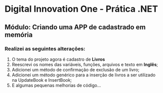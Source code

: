 # Digital Innovation One - Prática .NET

## Módulo: Criando uma APP de cadastrado em memória

### Realizei as seguintes alterações:

1. O tema do projeto agora é cadastro de **Livros**
2. Reescrevi os nomes das variáveis, funções, arquivos e texto em **Inglês**;
3. Adicionei um método de confirmação de exclusão de um livro;
4. Adicionei um método genérico para a inserção de livros a ser utilizado na UpdateBook e InsertBook;
5. E algumas pequenas melhorias de código...